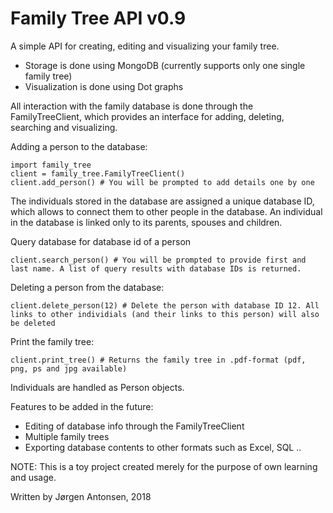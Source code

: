 # Family Tree API v0.9

A simple API for creating, editing and visualizing your family tree.

- Storage is done using MongoDB (currently supports only one single family tree)
- Visualization is done using Dot graphs

All interaction with the family database is done through the FamilyTreeClient, which provides an interface for adding, deleting, searching and visualizing. 

Adding a person to the database:
```
import family_tree
client = family_tree.FamilyTreeClient()
client.add_person() # You will be prompted to add details one by one
```
The individuals stored in the database are assigned a unique database ID, which allows to connect them to other people in the database. An individual in the database is linked only to its parents, spouses and children.

Query database for database id of a person
```
client.search_person() # You will be prompted to provide first and last name. A list of query results with database IDs is returned.
```

Deleting a person from the database:
```
client.delete_person(12) # Delete the person with database ID 12. All links to other individials (and their links to this person) will also be deleted
```

Print the family tree:
```
client.print_tree() # Returns the family tree in .pdf-format (pdf, png, ps and jpg available)
```

Individuals are handled as Person objects.

Features to be added in the future:
- Editing of database info through the FamilyTreeClient
- Multiple family trees
- Exporting database contents to other formats such as Excel, SQL ..


NOTE: This is a toy project created merely for the purpose of own learning and usage.

Written by Jørgen Antonsen, 2018
